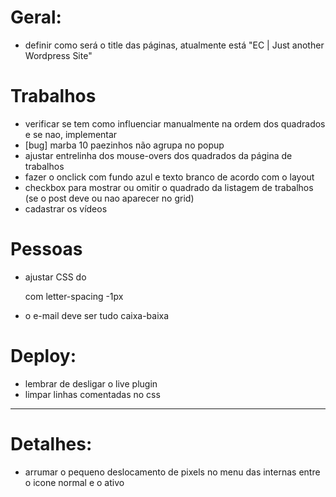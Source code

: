 # Geral:

- definir como será o title das páginas, atualmente está "EC | Just another Wordpress Site"

# Trabalhos
- verificar se tem como influenciar manualmente na ordem dos quadrados e se nao, implementar
- [bug] marba 10 paezinhos não agrupa no popup
- ajustar entrelinha dos mouse-overs dos quadrados da página de trabalhos
- fazer o onclick com fundo azul e texto branco de acordo com o layout
- checkbox para mostrar ou omitir o quadrado da listagem de trabalhos (se o post deve ou nao aparecer no grid)
- cadastrar os vídeos

# Pessoas
- ajustar CSS do <p> com letter-spacing -1px
- o e-mail deve ser tudo caixa-baixa

# Deploy:

- lembrar de desligar o live plugin
- limpar linhas comentadas no css

-------------------------------------------------------------------------------
# Detalhes:

- arrumar o pequeno deslocamento de pixels no menu das internas entre o icone normal e o ativo